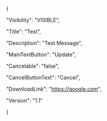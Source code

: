 {

  "Visibility": "VISIBLE",

  "Title": "Test",

  "Description": "Test Message",

  "MainTextButton": "Update",

  "Cancelable": "false",

  "CancelButtonText": "Cancel",

  "DownloadLink": "https://google.com",

  "Version": "1.1"

}

